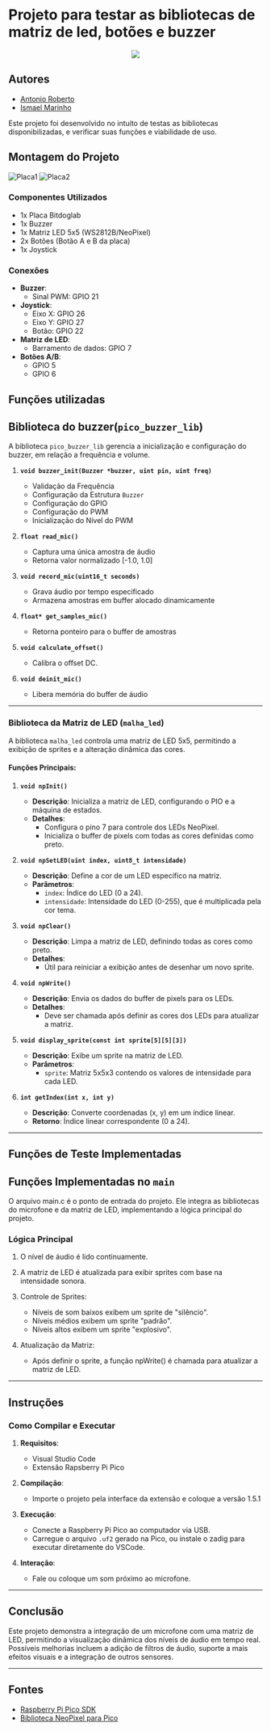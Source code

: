 # Projeto para testar as bibliotecas de matriz de led, botões e buzzer
<p align="center">
  <img src="images/VirtusCC.png" />
</p>

## Autores

- [Antonio Roberto](https://github.com/antoniojunior2222)
- [Ismael Marinho](https://github.com/smalljooj)

Este projeto foi desenvolvido no intuito de testas as bibliotecas disponibilizadas, e verificar suas funções 
e viabilidade de uso.

## Montagem do Projeto
![Placa1](images/Placa_up.png)
![Placa2](images/Placa_profile.png)


### Componentes Utilizados

- 1x Placa Bitdoglab
- 1x Buzzer 
- 1x Matriz LED 5x5 (WS2812B/NeoPixel)
- 2x Botões (Botão A e B da placa)
- 1x Joystick

### Conexões

- **Buzzer**:
  - Sinal PWM: GPIO 21
- **Joystick**:
  - Eixo X: GPIO 26
  - Eixo Y: GPIO 27
  - Botão: GPIO 22
- **Matriz de LED**:
  - Barramento de dados: GPIO 7
- **Botões A/B**:
  - GPIO 5
  - GPIO 6

## Funções utilizadas 

## Biblioteca do buzzer(`pico_buzzer_lib`)

A biblioteca `pico_buzzer_lib` gerencia a inicialização e configuração do buzzer, em relação a frequência e volume. 

1. **` void buzzer_init(Buzzer *buzzer, uint pin, uint freq) `**
   - Validação da Frequência
   - Configuração da Estrutura `Buzzer`
   - Configuração do GPIO
   - Configuração do PWM
   - Inicialização do Nível do PWM

2. **`float read_mic()`**
   - Captura uma única amostra de áudio
   - Retorna valor normalizado [-1.0, 1.0]

3. **`void record_mic(uint16_t seconds)`**
   - Grava áudio por tempo especificado
   - Armazena amostras em buffer alocado dinamicamente

4. **`float* get_samples_mic()`**
   - Retorna ponteiro para o buffer de amostras

5. **`void calculate_offset()`**
   - Calibra o offset DC.

6. **`void deinit_mic()`**
   - Libera memória do buffer de áudio

---

### **Biblioteca da Matriz de LED (`malha_led`)**

A biblioteca `malha_led` controla uma matriz de LED 5x5, permitindo a exibição de sprites e a alteração dinâmica das cores.

#### Funções Principais:

1. **`void npInit()`**
   - **Descrição**: Inicializa a matriz de LED, configurando o PIO e a máquina de estados.
   - **Detalhes**:
     - Configura o pino 7 para controle dos LEDs NeoPixel.
     - Inicializa o buffer de pixels com todas as cores definidas como preto.

2. **`void npSetLED(uint index, uint8_t intensidade)`**
   - **Descrição**: Define a cor de um LED específico na matriz.
   - **Parâmetros**:
     - `index`: Índice do LED (0 a 24).
     - `intensidade`: Intensidade do LED (0-255), que é multiplicada pela cor tema.

3. **`void npClear()`**
   - **Descrição**: Limpa a matriz de LED, definindo todas as cores como preto.
   - **Detalhes**:
     - Útil para reiniciar a exibição antes de desenhar um novo sprite.

4. **`void npWrite()`**
   - **Descrição**: Envia os dados do buffer de pixels para os LEDs.
   - **Detalhes**:
     - Deve ser chamada após definir as cores dos LEDs para atualizar a matriz.

5. **`void display_sprite(const int sprite[5][5][3])`**
   - **Descrição**: Exibe um sprite na matriz de LED.
   - **Parâmetros**:
     - `sprite`: Matriz 5x5x3 contendo os valores de intensidade para cada LED.

6. **`int getIndex(int x, int y)`**
   - **Descrição**: Converte coordenadas (x, y) em um índice linear.
   - **Retorno**: Índice linear correspondente (0 a 24).

---

## Funções de Teste Implementadas


## Funções Implementadas no `main`

O arquivo main.c é o ponto de entrada do projeto. Ele integra as bibliotecas do microfone e da matriz de LED, implementando a lógica principal do projeto.

### **Lógica Principal**

1. O nível de áudio é lido continuamente.

2. A matriz de LED é atualizada para exibir sprites com base na intensidade sonora.

3. Controle de Sprites:
    - Níveis de som baixos exibem um sprite de "silêncio".
    - Níveis médios exibem um sprite "padrão".
    - Níveis altos exibem um sprite "explosivo".

4. Atualização da Matriz:
    - Após definir o sprite, a função npWrite() é chamada para atualizar a matriz de LED.

---

## Instruções

### Como Compilar e Executar

1. **Requisitos**:
   - Visual Studio Code
   - Extensão Rapsberry Pi Pico

2. **Compilação**:
   - Importe o projeto pela interface da extensão e coloque a versão 1.5.1

3. **Execução**:
   - Conecte a Raspberry Pi Pico ao computador via USB.
   - Carregue o arquivo `.uf2` gerado na Pico, ou instale o zadig para executar diretamente do VSCode.

4. **Interação**:
   - Fale ou coloque um som próximo ao microfone.

---

## Conclusão

Este projeto demonstra a integração de um microfone com uma matriz de LED, permitindo a visualização dinâmica dos níveis de áudio em tempo real. Possíveis melhorias incluem a adição de filtros de áudio, suporte a mais efeitos visuais e a integração de outros sensores.

---

## Fontes

- [Raspberry Pi Pico SDK](https://github.com/raspberrypi/pico-sdk)
- [Biblioteca NeoPixel para Pico](https://github.com/raspberrypi/pico-examples/tree/master/pio/ws2812)
